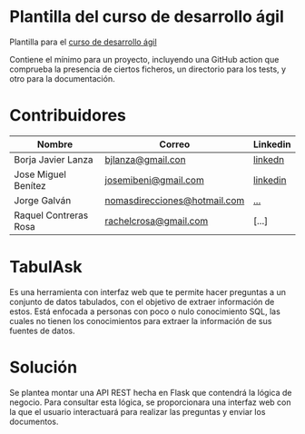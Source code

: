 # Plantilla del curso de desarrollo ágil

Plantilla para el [curso de desarrollo ágil](https://jj.github.io/curso-tdd)

Contiene el mínimo para un proyecto, incluyendo una GitHub action que
comprueba la presencia de ciertos ficheros, un directorio para los
tests, y otro para la documentación.


# Contribuidores

|Nombre |Correo |Linkedin|
|---|---|---|
|Borja Javier Lanza |bjlanza@gmail.con|[linkedn](https://www.linkedin.com/in/bjlanza/)|
|Jose Miguel Benítez|josemibeni@gmail.com|[linkedin](https://www.linkedin.com/in/jose-miguel-ben%C3%ADtez/)|
|Jorge Galván|nomasdirecciones@hotmail.com|[...](none)|
|Raquel Contreras Rosa|rachelcrosa@gmail.com|[...]|


# TabulAsk
Es una herramienta con interfaz web que te permite hacer preguntas a un conjunto de datos tabulados, con el objetivo de extraer 
información de estos. Está enfocada a personas con poco o nulo conocimiento SQL, las cuales no tienen los 
conocimientos para extraer la información de sus fuentes de datos.


# Solución
Se plantea montar una API REST hecha en Flask que contendrá la lógica de negocio. Para consultar esta lógica, se proporcionara una interfaz web con la que el usuario interactuará para realizar las preguntas y enviar los documentos.

